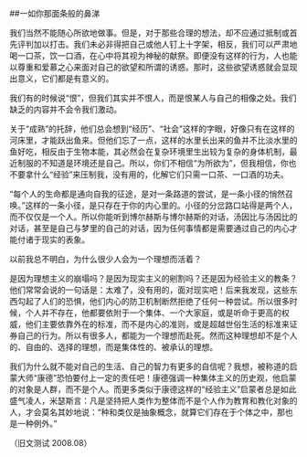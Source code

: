 
##一如你那面条般的鼻涕

我们当然不能随心所欲地做事。但是，对于那些合理的想法，却不应通过抵制或首先评判加以打击。我们未必非得把自己或他人钉上十字架，相反，我们可以严肃地喝一口茶，饮一口酒，在心中将其视为神秘的献祭。即便没有这样的行为，人也能以尊重和爱慕之心来面对自己的欲望和所谓的诱惑。那时，这些欲望诱惑就会显现出意义，它们都是有意义的。

我们有的时候说“恨”，但我们其实并不恨人，而是恨某人与自己的相像之处。我们缺乏的内容并不会令我们激动。

关于“成熟”的托辞，他们总会想到“经历”、“社会”这样的字眼，好像只有在这样的河床里，才能跃出鱼来。但他们忘了一点，这样的水里长出来的鱼并不比淡水里的鱼好吃，相反由于生物本能，其必然会在复杂环境里生出较为复杂的身体机制，最近制服的不知道是环境还是自己。所以，你们不相信“为所欲为”，但我相信，你也不要拿什么“经验”来压制我，没有用的，化解它们只需一口茶、一口酒的功夫。

“每个人的生命都是通向自我的征途，是对一条路道的尝试，是一条小径的悄然召唤。”这样的一条小径，是只存在于你的内心里的。小径的分岔路口站得是两个人，而不仅仅是一个人。所以你能听到博尔赫斯与博尔赫斯的对话，汤因比与汤因比的对话，甚至是自己与梦里的自己的对话，因为任何事情都是需要通过自己的内心才能付诸于现实的表象。

以前我总不明白，为什么很少人会为一个理想而活着？

是因为理想主义的崩塌吗？是因为现实主义的剜割吗？还是因为经验主义的教条？他们常常会说的一句话是：太难了，没有用的，面对现实吧！后来我发现，这些东西勾起了人们的恐惧，他们内心的防卫机制断然拒绝了任何一种尝试。所以很多时候，个人并不存在，他都要依附于一个集体、一个大家庭，或是听命于更高的权威，他们主要依靠外在的标准，而不是内心的准则，或是超越世俗生活的标准来证券自己的行为。所以有很多人，都能为一个理想而赴死。然而这种理想却不是个人的、自由的、选择的理想，而是集体性的、被承认的理想。

我们为什么就不能对自己的生活、自己的智力有更多的自信呢？我想，被称道的启蒙大师“康德”恐怕要付上一定的责任吧！康德强调一种集体主义的历史观，他启蒙的对象是人群，而不是个人。而更多类似于康德这样的“经验主义”启蒙者总是如此盛气凌人，米瑟斯言：凡是坚持把人类作为整体而不是个人作为教育和教化对象的人，才会莫名其妙地说：“种和类仅是抽象概念，就算它们存在于个体之中，那也是一种例外。”

（旧文测试 2008.08）
